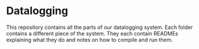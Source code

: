 # Datalogging
This repository contains all the parts of our datalogging system. Each folder
contains a different piece of the system. They each contain READMEs explaining
what they do and notes on how to compile and run them.
